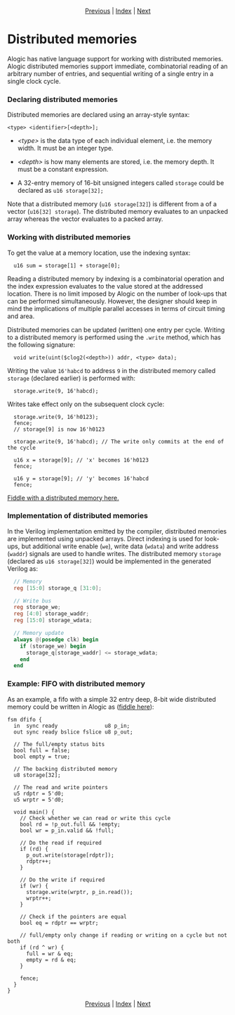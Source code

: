 <p align="center">
<a href="pipelines.md">Previous</a> |
<a href="index.md">Index</a> |
<a href="srams.md">Next</a>
</p>

# Distributed memories

Alogic has native language support for working with distributed memories. Alogic
distributed memories support immediate, combinatorial reading of an arbitrary
number of entries, and sequential writing of a single entry in a single clock
cycle.

### Declaring distributed memories

Distributed memories are declared using an array-style syntax:

```
<type> <identifier>[<depth>];
```

- _\<type>_ is the data type of each individual element, i.e. the memory width.
It must be an integer type.

-  _\<depth>_ is how many elements are stored, i.e. the memory depth. It must be
a constant expression.

- A 32-entry memory of 16-bit unsigned integers called `storage` could be declared
as `u16 storage[32];`

Note that a distributed memory (`u16 storage[32]`) is different from a of a
vector (`u16[32] storage`). The distributed memory evaluates to an unpacked
array whereas the vector evaluates to a packed array.

### Working with distributed memories

To get the value at a memory location, use the indexing syntax:

```
  u16 sum = storage[1] + storage[0];
```

Reading a distributed memory by indexing is a combinatorial operation and the
index expression evaluates to the value stored at the addressed location. There
is no limit imposed by Alogic on the number of look-ups that can be performed
simultaneously. However, the designer should keep in mind the implications of
multiple parallel accesses in terms of circuit timing and area.

Distributed memories can be updated (written) one entry per cycle. Writing to a
distributed memory is performed using the `.write` method, which has the
following signature:

```
  void write(uint($clog2(<depth>)) addr, <type> data);
```

Writing the value `16'habcd` to address `9` in the distributed memory called
`storage` (declared earlier) is performed with:

```
  storage.write(9, 16'habcd);
```

Writes take effect only on the subsequent clock cycle:

```
  storage.write(9, 16'h0123);
  fence;
  // storage[9] is now 16'h0123

  storage.write(9, 16'habcd); // The write only commits at the end of the cycle

  u16 x = storage[9]; // 'x' becomes 16'h0123
  fence;

  u16 y = storage[9]; // 'y' becomes 16'habcd
  fence;
```

<a href="http://afiddle.argondesign.com/?example=memories_working.alogic">Fiddle with a distributed memory here.</a>

### Implementation of distributed memories

In the Verilog implementation emitted by the compiler, distributed memories are
implemented using unpacked arrays. Direct indexing is used for look-ups, but
additional write enable (`we`), write data (`wdata`) and write address (`waddr`)
signals are used to handle writes. The distributed memory `storage` (declared
as `u16 storage[32]`) would be implemented in the generated Verilog as:

```verilog
  // Memory
  reg [15:0] storage_q [31:0];

  // Write bus
  reg storage_we;
  reg [4:0] storage_waddr;
  reg [15:0] storage_wdata;

  // Memory update
  always @(posedge clk) begin
    if (storage_we) begin
      storage_q[storage_waddr] <= storage_wdata;
    end
  end
```

### Example: FIFO with distributed memory

As an example, a fifo with a simple 32 entry deep, 8-bit wide distributed memory
could be written in Alogic as (<a href="http://afiddle.argondesign.com/?example=memories_example.alogic">fiddle here</a>):

```
fsm dfifo {
  in  sync ready               u8 p_in;
  out sync ready bslice fslice u8 p_out;

  // The full/empty status bits
  bool full = false;
  bool empty = true;

  // The backing distributed memory
  u8 storage[32];

  // The read and write pointers
  u5 rdptr = 5'd0;
  u5 wrptr = 5'd0;

  void main() {
    // Check whether we can read or write this cycle
    bool rd = !p_out.full && !empty;
    bool wr = p_in.valid && !full;

    // Do the read if required
    if (rd) {
      p_out.write(storage[rdptr]);
      rdptr++;
    }

    // Do the write if required
    if (wr) {
      storage.write(wrptr, p_in.read());
      wrptr++;
    }

    // Check if the pointers are equal
    bool eq = rdptr == wrptr;

    // full/empty only change if reading or writing on a cycle but not both
    if (rd ^ wr) {
      full = wr & eq;
      empty = rd & eq;
    }

    fence;
  }
}
```

<p align="center">
<a href="pipelines.md">Previous</a> |
<a href="index.md">Index</a> |
<a href="srams.md">Next</a>
</p>
